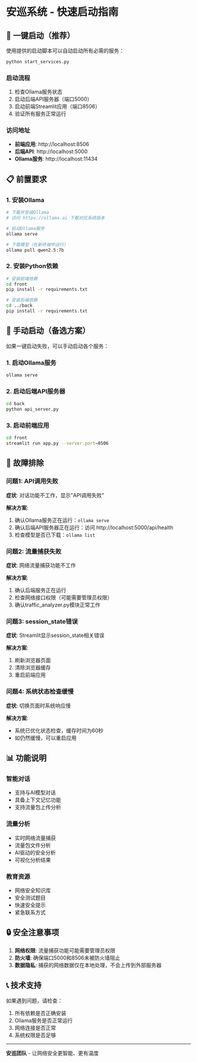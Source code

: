 # 安巡系统 - 快速启动指南

## 🚀 一键启动（推荐）

使用提供的启动脚本可以自动启动所有必需的服务：

```bash
python start_services.py
```

### 启动流程
1. 检查Ollama服务状态
2. 启动后端API服务器（端口5000）
3. 启动前端Streamlit应用（端口8506）
4. 验证所有服务正常运行

### 访问地址
- **前端应用**: http://localhost:8506
- **后端API**: http://localhost:5000
- **Ollama服务**: http://localhost:11434

## 📋 前置要求

### 1. 安装Ollama
```bash
# 下载并安装Ollama
# 访问 https://ollama.ai 下载对应系统版本

# 启动Ollama服务
ollama serve

# 下载模型（在新终端中运行）
ollama pull qwen2.5:7b
```

### 2. 安装Python依赖
```bash
# 安装前端依赖
cd front
pip install -r requirements.txt

# 安装后端依赖
cd ../back
pip install -r requirements.txt
```

## 🔧 手动启动（备选方案）

如果一键启动失败，可以手动启动各个服务：

### 1. 启动Ollama服务
```bash
ollama serve
```

### 2. 启动后端API服务器
```bash
cd back
python api_server.py
```

### 3. 启动前端应用
```bash
cd front
streamlit run app.py --server.port=8506
```

## 🐛 故障排除

### 问题1: API调用失败
**症状**: 对话功能不工作，显示"API调用失败"

**解决方案**:
1. 确认Ollama服务正在运行：`ollama serve`
2. 确认后端API服务器正在运行：访问 http://localhost:5000/api/health
3. 检查模型是否已下载：`ollama list`

### 问题2: 流量捕获失败
**症状**: 网络流量捕获功能不工作

**解决方案**:
1. 确认后端服务正在运行
2. 检查网络接口权限（可能需要管理员权限）
3. 确认traffic_analyzer.py模块正常工作

### 问题3: session_state错误
**症状**: Streamlit显示session_state相关错误

**解决方案**:
1. 刷新浏览器页面
2. 清除浏览器缓存
3. 重启前端应用

### 问题4: 系统状态检查缓慢
**症状**: 切换页面时系统响应慢

**解决方案**:
- 系统已优化状态检查，缓存时间为60秒
- 如仍然缓慢，可以重启应用

## 📊 功能说明

### 智能对话
- 支持与AI模型对话
- 具备上下文记忆功能
- 支持流量包上传分析

### 流量分析
- 实时网络流量捕获
- 流量包文件分析
- AI驱动的安全分析
- 可视化分析结果

### 教育资源
- 网络安全知识库
- 安全测试题目
- 快速安全提示
- 紧急联系方式

## 🔒 安全注意事项

1. **网络权限**: 流量捕获功能可能需要管理员权限
2. **防火墙**: 确保端口5000和8506未被防火墙阻止
3. **数据隐私**: 捕获的网络数据仅在本地处理，不会上传到外部服务器

## 📞 技术支持

如果遇到问题，请检查：
1. 所有依赖是否正确安装
2. Ollama服务是否正常运行
3. 网络连接是否正常
4. 系统权限是否足够

---

**安巡团队** - 让网络安全更智能、更有温度